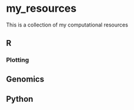 # my_resources

This is a collection of my computational resources

## R

### Plotting

## Genomics

## Python

